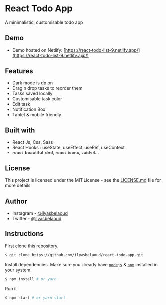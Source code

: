 # React Todo App

A minimalistic, customisable todo app.

## Demo

- Demo hosted on Netlify: [https://react-todo-list-9.netlify.app/](https://react-todo-list-9.netlify.app/)

## Features

- Dark mode is dp on
- Drag n drop tasks to reorder them
- Tasks saved locally
- Customisable task color
- Edit task
- Notification Box
- Tablet & mobile friendly

## Built with

- React Js, Css, Sass
- React Hooks : useState, useEffect, useRef, useContext
- react-beautiful-dnd, react-icons, uuidv4...

## License

This project is licensed under the MIT License - see the [LICENSE.md](LICENSE.md) file for more details

## Author

- Instagram - [@ilyasbelaoud](https://www.instagram.com/ilyasbelaoud)
- Twitter - [@ilyasbelaoud](https://www.twitter.com/ilyasbelaoud)

## Instructions

First clone this repository.
```bash
$ git clone https://github.com/ilyasbelaoud/react-todo-app.git
```

Install dependencies. Make sure you already have [`nodejs`](https://nodejs.org/en/) & [`npm`](https://www.npmjs.com/) installed in your system.
```bash
$ npm install # or yarn
```

Run it
```bash
$ npm start # or yarn start
```
